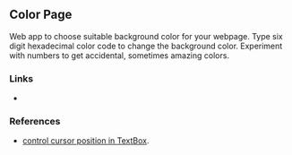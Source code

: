## Color Page

Web app to choose suitable background color for your webpage.
Type six digit hexadecimal color code to change the background color.
Experiment with numbers to get accidental, sometimes amazing colors.


### Links
* 


### References
* [control cursor position in TextBox](http://stackoverflow.com/a/20423272).
